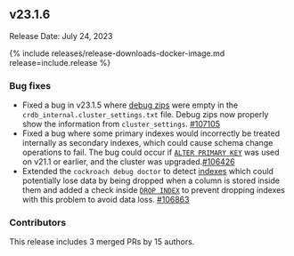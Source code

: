 ## v23.1.6

Release Date: July 24, 2023

{% include releases/release-downloads-docker-image.md release=include.release %}

<h3 id="v23-1-6-bug-fixes">Bug fixes</h3>

- Fixed a bug in v23.1.5 where [debug zips](../v23.1/cockroach-debug-zip.html) were empty in the `crdb_internal.cluster_settings.txt` file. Debug zips now properly show the information from `cluster_settings`. [#107105][#107105]
- Fixed a bug where some primary indexes would
incorrectly be treated internally as secondary indexes, which could cause schema change operations to fail. The bug could occur if [`ALTER PRIMARY KEY`](../v23.1/alter-table.html#alter-primary-key) was used on v21.1 or earlier, and the cluster was upgraded.[#106426][#106426]
- Extended the `cockroach debug doctor` to detect [indexes](../v23.1/indexes.html) which could potentially lose data by being dropped when a column is stored inside them and added a check inside [`DROP INDEX`](../v23.1/drop-index.html) to prevent dropping indexes with this problem to avoid data loss. [#106863][#106863]

<div class="release-note-contributors" markdown="1">

<h3 id="v23-1-6-contributors">Contributors</h3>

This release includes 3 merged PRs by 15 authors.

</div>

[#105830]: https://github.com/cockroachdb/cockroach/pull/105830
[#105849]: https://github.com/cockroachdb/cockroach/pull/105849
[#105899]: https://github.com/cockroachdb/cockroach/pull/105899
[#105925]: https://github.com/cockroachdb/cockroach/pull/105925
[#106863]: https://github.com/cockroachdb/cockroach/pull/106863
[#106426]: https://github.com/cockroachdb/cockroach/pull/106426
[#107105]: https://github.com/cockroachdb/cockroach/pull/107105

